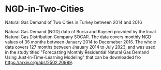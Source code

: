 # NGD-in-Two-Cities
Natural Gas Demand of Two Cities in Turkey between 2014 and 2016

Natural Gas Demand (NGD) data of Bursa and Kayseri provided by the local Natural Gas Distribution Company SOCAR. 
The data covers monthly NGD values of 36 months between January 2014 to Decemeber 2016.
The whole data covers 127 months between Jnauary 2014 to July 2023, and was used in the study titled "Forecasting Monthly Residential Natural Gas Demand Using Just-In-Time-Learning Modeling" that can be downloaded fro https://arxiv.org/abs/2502.20989. 
